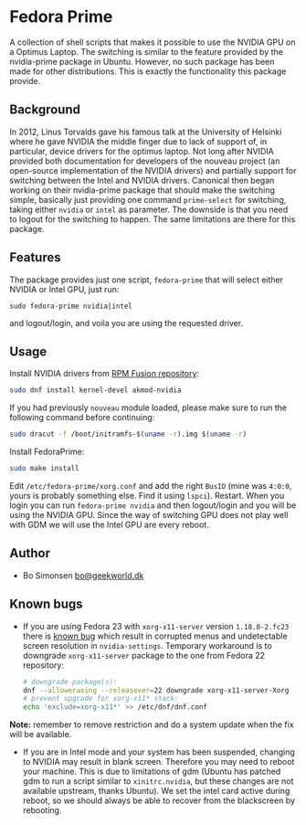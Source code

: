 # Fedora Prime

A collection of shell scripts that makes it possible to use the NVIDIA GPU on a Optimus Laptop. The switching
is similar to the feature provided by the nvidia-prime package in Ubuntu. However, no such package has been
made for other distributions. This is exactly the functionality this package provide.

## Background

In 2012, Linus Torvalds gave his famous talk at the University of Helsinki where he gave NVIDIA the middle finger
due to lack of support of, in particular, device drivers for the optimus laptop. Not long after NVIDIA provided
both documentation for developers of the nouveau project (an open-source implementation of the NVIDIA drivers)
and partially support for switching between the Intel and NVIDIA drivers. Canonical then began working on their
nvidia-prime package that should make the switching simple, basically just providing one command `prime-select`
for switching, taking either `nvidia` or `intel` as parameter. The downside is that you need to logout for the
switching to happen. The same limitations are there for this package.

## Features

The package provides just one script, `fedora-prime` that will select either NVIDIA or Intel GPU, just run:

```
sudo fedora-prime nvidia|intel
```

and logout/login, and voila you are using the requested driver.

## Usage

Install NVIDIA drivers from [RPM Fusion repository](http://rpmfusion.org/):
```sh
sudo dnf install kernel-devel akmod-nvidia
```

If you had previously `nouveau` module loaded, please make sure to run the following command before continuing:
```sh
sudo dracut -f /boot/initramfs-$(uname -r).img $(uname -r)
```

Install FedoraPrime:
```sh
sudo make install
```

Edit `/etc/fedora-prime/xorg.conf` and add the right `BusID` (mine was `4:0:0`, yours is probably something
else. Find it using `lspci`). Restart. When you login you can run `fedora-prime nvidia` and then logout/login
and you will be using the NVIDIA GPU. Since the way of switching GPU does not play well with GDM we will use the
Intel GPU are every reboot.

## Author

* Bo Simonsen <bo@geekworld.dk>

## Known bugs

* If you are using Fedora 23 with `xorg-x11-server` version `1.18.0-2.fc23` there is [known bug](https://bugs.freedesktop.org/show_bug.cgi?id=92313) which result in corrupted menus and undetectable screen resolution in `nvidia-settings`. Temporary workaround is to downgrade `xorg-x11-server` package to the one from Fedora 22 repository:
  ```sh
  # downgrade package(s):
  dnf --allowerasing --releasever=22 downgrade xorg-x11-server-Xorg
  # prevent upgrade for xorg-x11* stack:
  echo 'exclude=xorg-x11*' >> /etc/dnf/dnf.conf
  ```
**Note:** remember to remove restriction and do a system update when the fix will be available.

* If you are in Intel mode and your system has been suspended, changing to NVIDIA may result in blank screen. Therefore
you may need to reboot your machine. This is due to limitations of gdm (Ubuntu has patched gdm to run a script similar to
`xinitrc.nvidia`, but these changes are not available upstream, thanks Ubuntu). We set the intel card active during reboot,
so we should always be able to recover from the blackscreen by rebooting.
